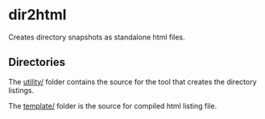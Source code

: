 # dir2html

Creates directory snapshots as standalone html files.


## Directories

The [utility/](/utility) folder contains the source for the tool that creates the directory listings.

The [template/](/template) folder is the source for compiled html listing file.